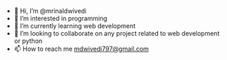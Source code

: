 - 👋 Hi, I’m @mrinaldwivedi
- 👀 I’m interested in programming
- 🌱 I’m currently learning web development
- 💞️ I’m looking to collaborate on any project related to web development or python
- 📫 How to reach me mdwivedi797@gmail.com

<!---
mrinaldwivedi/mrinaldwivedi is a ✨ special ✨ repository because its `README.md` (this file) appears on your GitHub profile.
You can click the Preview link to take a look at your changes.
--->

